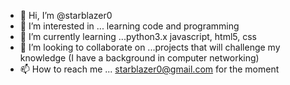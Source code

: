 - 👋 Hi, I’m @starblazer0
- 👀 I’m interested in ... learning code and programming
- 🌱 I’m currently learning ...python3.x javascript, html5, css
- 💞️ I’m looking to collaborate on ...projects that will challenge my knowledge (I have a background in computer networking)
- 📫 How to reach me ... starblazer0@gmail.com for the moment

<!---
starblazer0/starblazer0 is a ✨ special ✨ repository because its `README.md` (this file) appears on your GitHub profile.
You can click the Preview link to take a look at your changes.
--->

